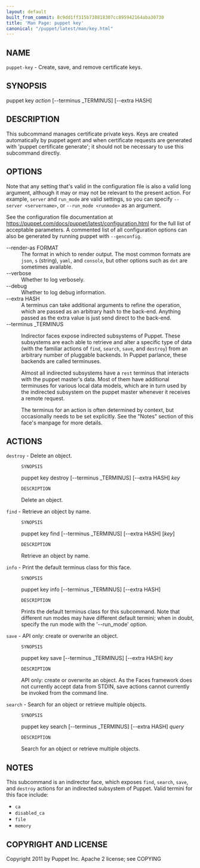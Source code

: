 ```yaml
---
layout: default
built_from_commit: 8c9dd1ff315b738818307cc895942164aba30730
title: 'Man Page: puppet key'
canonical: "/puppet/latest/man/key.html"
---
```


<div class='mp'>
<h2 id="NAME">NAME</h2>
<p class="man-name">
  <code>puppet-key</code> - <span class="man-whatis">Create, save, and remove certificate keys.</span>
</p>

<h2 id="SYNOPSIS">SYNOPSIS</h2>

<p>puppet key <var>action</var> [--terminus _TERMINUS] [--extra HASH]</p>

<h2 id="DESCRIPTION">DESCRIPTION</h2>

<p>This subcommand manages certificate private keys. Keys are created
automatically by puppet agent and when certificate requests are generated
with 'puppet certificate generate'; it should not be necessary to use this
subcommand directly.</p>

<h2 id="OPTIONS">OPTIONS</h2>

<p>Note that any setting that's valid in the configuration
file is also a valid long argument, although it may or may not be
relevant to the present action. For example, <code>server</code> and <code>run_mode</code> are valid
settings, so you can specify <code>--server &lt;servername></code>, or
<code>--run_mode &lt;runmode></code> as an argument.</p>

<p>See the configuration file documentation at
<a href="https://puppet.com/docs/puppet/latest/configuration.html" data-bare-link="true">https://puppet.com/docs/puppet/latest/configuration.html</a> for the
full list of acceptable parameters. A commented list of all
configuration options can also be generated by running puppet with
<code>--genconfig</code>.</p>

<dl>
<dt>--render-as FORMAT</dt><dd>The format in which to render output. The most common formats are <code>json</code>,
<code>s</code> (string), <code>yaml</code>, and <code>console</code>, but other options such as <code>dot</code> are
sometimes available.</dd>
<dt>--verbose</dt><dd>Whether to log verbosely.</dd>
<dt class="flush">--debug</dt><dd>Whether to log debug information.</dd>
<dt>--extra HASH</dt><dd>A terminus can take additional arguments to refine the operation, which
are passed as an arbitrary hash to the back-end.  Anything passed as
the extra value is just send direct to the back-end.</dd>
<dt>--terminus _TERMINUS</dt><dd><p>Indirector faces expose indirected subsystems of Puppet. These
subsystems are each able to retrieve and alter a specific type of data
(with the familiar actions of <code>find</code>, <code>search</code>, <code>save</code>, and <code>destroy</code>)
from an arbitrary number of pluggable backends. In Puppet parlance,
these backends are called terminuses.</p>

<p>Almost all indirected subsystems have a <code>rest</code> terminus that interacts
with the puppet master's data. Most of them have additional terminuses
for various local data models, which are in turn used by the indirected
subsystem on the puppet master whenever it receives a remote request.</p>

<p>The terminus for an action is often determined by context, but
occasionally needs to be set explicitly. See the "Notes" section of this
face's manpage for more details.</p></dd>
</dl>


<h2 id="ACTIONS">ACTIONS</h2>

<dl>
<dt><code>destroy</code> - Delete an object.</dt><dd><p><code>SYNOPSIS</code></p>

<p>puppet key destroy [--terminus _TERMINUS] [--extra HASH] <var>key</var></p>

<p><code>DESCRIPTION</code></p>

<p>Delete an object.</p></dd>
<dt><code>find</code> - Retrieve an object by name.</dt><dd><p><code>SYNOPSIS</code></p>

<p>puppet key find [--terminus _TERMINUS] [--extra HASH] [<var>key</var>]</p>

<p><code>DESCRIPTION</code></p>

<p>Retrieve an object by name.</p></dd>
<dt><code>info</code> - Print the default terminus class for this face.</dt><dd><p><code>SYNOPSIS</code></p>

<p>puppet key info [--terminus _TERMINUS] [--extra HASH]</p>

<p><code>DESCRIPTION</code></p>

<p>Prints the default terminus class for this subcommand. Note that different
run modes may have different default termini; when in doubt, specify the
run mode with the '--run_mode' option.</p></dd>
<dt><code>save</code> - API only: create or overwrite an object.</dt><dd><p><code>SYNOPSIS</code></p>

<p>puppet key save [--terminus _TERMINUS] [--extra HASH] <var>key</var></p>

<p><code>DESCRIPTION</code></p>

<p>API only: create or overwrite an object. As the Faces framework does not
currently accept data from STDIN, save actions cannot currently be invoked
from the command line.</p></dd>
<dt><code>search</code> - Search for an object or retrieve multiple objects.</dt><dd><p><code>SYNOPSIS</code></p>

<p>puppet key search [--terminus _TERMINUS] [--extra HASH] <var>query</var></p>

<p><code>DESCRIPTION</code></p>

<p>Search for an object or retrieve multiple objects.</p></dd>
</dl>


<h2 id="NOTES">NOTES</h2>

<p>This subcommand is an indirector face, which exposes <code>find</code>, <code>search</code>, <code>save</code>,
and <code>destroy</code> actions for an indirected subsystem of Puppet. Valid termini for
this face include:</p>

<ul>
<li><code>ca</code></li>
<li><code>disabled_ca</code></li>
<li><code>file</code></li>
<li><code>memory</code></li>
</ul>


<h2 id="COPYRIGHT-AND-LICENSE">COPYRIGHT AND LICENSE</h2>

<p>Copyright 2011 by Puppet Inc.
Apache 2 license; see COPYING</p>

</div>
